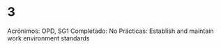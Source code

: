 # 3

Acrónimos: OPD, SG1
Completado: No
Prácticas: Establish and maintain work environment standards